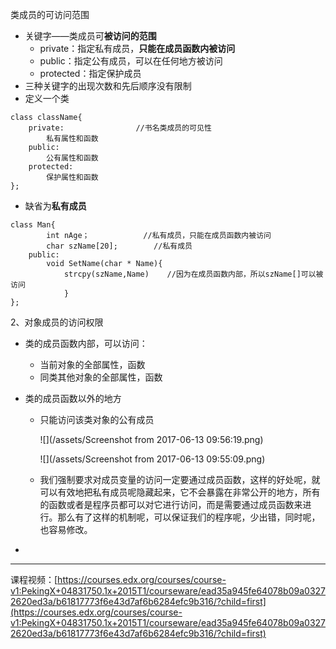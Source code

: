 类成员的可访问范围

* 关键字——类成员可**被访问的范围**
  * private：指定私有成员，**只能在成员函数内被访问**
  * public：指定公有成员，可以在任何地方被访问
  * protected：指定保护成员
* 三种关键字的出现次数和先后顺序没有限制
* 定义一个类

```
class className{
    private:                //书名类成员的可见性
        私有属性和函数
    public:
        公有属性和函数
    protected:
        保护属性和函数
};
```

* 缺省为**私有成员**

```
class Man{
        int nAge；            //私有成员，只能在成员函数内被访问
        char szName[20];        //私有成员
    public:
        void SetName(char * Name){
            strcpy(szName,Name)    //因为在成员函数内部，所以szName[]可以被访问
            }
};
```

2、对象成员的访问权限

* 类的成员函数内部，可以访问：
  * 当前对象的全部属性，函数
  * 同类其他对象的全部属性，函数
* 类的成员函数以外的地方

  * 只能访问该类对象的公有成员

    ![](/assets/Screenshot from 2017-06-13 09:56:19.png)

      ![](/assets/Screenshot from 2017-06-13 09:55:09.png)

  * 我们强制要求对成员变量的访问一定要通过成员函数，这样的好处呢，就可以有效地把私有成员呢隐藏起来，它不会暴露在非常公开的地方，所有的函数或者是程序员都可以对它进行访问，而是需要通过成员函数来进行。那么有了这样的机制呢，可以保证我们的程序呢，少出错，同时呢，也容易修改。

* 
---

课程视频：[https://courses.edx.org/courses/course-v1:PekingX+04831750.1x+2015T1/courseware/ead35a945fe64078b09a03272620ed3a/b61817773f6e43d7af6b6284efc9b316/?child=first](https://courses.edx.org/courses/course-v1:PekingX+04831750.1x+2015T1/courseware/ead35a945fe64078b09a03272620ed3a/b61817773f6e43d7af6b6284efc9b316/?child=first)

